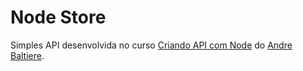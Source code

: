 # Node Store

Simples API desenvolvida no curso [Criando API com Node](https://app.balta.io/courses/1972) do [Andre Baltiere](@github/andrebaltieri).
